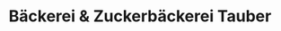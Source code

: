 ---
title: "Bäckerei & Zuckerbäckerei Tauber"
url: /pregarten/baeckerei-und-zuckerbaeckerei-tauber/
shop: Bäckerei
---